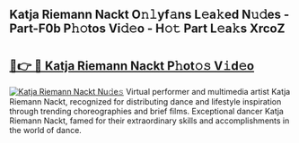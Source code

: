 ## Katja Riemann Nackt O𝚗𝚕yf𝚊ns L𝚎a𝚔ed N𝚞𝚍es - Part-F0b P𝚑𝚘tos Vi𝚍𝚎o - H𝚘𝚝 Part L𝚎a𝚔s XrcoZ

# <h2><a href="http://kfeksmu.oniu.top/?m=Katja+Riemann+Nackt">🔗👉 🔴 Katja Riemann Nackt P𝚑ot𝚘𝚜 V𝚒d𝚎o</a></h2>

[![Katja Riemann Nackt Nu𝚍e𝚜](https://i.imgur.com/0qMVB7G.gif)](http://kfeksmu.oniu.top/?m=Katja+Riemann+Nackt)
Virtual performer and multimedia artist Katja Riemann Nackt, recognized for distributing dance and lifestyle inspiration through trending choreographies and brief films. Exceptional dancer Katja Riemann Nackt, famed for their extraordinary skills and accomplishments in the world of dance.  
